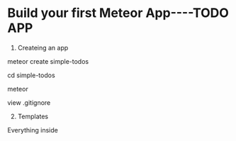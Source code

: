 # Build your first Meteor App----TODO APP

1. Createing an app

meteor create simple-todos

cd simple-todos

meteor

view .gitignore

2. Templates

Everything inside <template> tags is compiled into Meteor templates, which can be include inside HTML with {{> templateName}} or referenced in your JavaScript with Template.templateName.

All of the code in your HTML files is compiled with Meteor's Spacebars comiler, Spacebars use statements surrounded by double curly braces such as {{#each}} and {{#if}} to let your  add

logic and data to your views.


3. Storing tasks in a collection

Collection are Meteor's way of storing persistent data. The special thing about collections in Meteor is that they can be access from both the server and the client,

making it easy to write view logic without having to write a lot of server code. They also update themselves automatically, so a view component backed by a collection will automatically display the most up-to-date data.

MyColleciton = new Mongo.Collection("collectionName");

meteor mongo

		db.tasks.insert({ text: "Hello world!", createdAt: new Date() });


4.  Adding tasks with a form


Event listeners are added to templates in much the same way as helpers are : by calling Template.templanteName.events(...) with a dictionary.

The keys describe the event to listen for , and the values are event handlers that are called whe the event  happens.

In ourr case above, we are listening to the submit event on any  element that matches the CSS selector .new-task.  When this event is triggered by the user pressing enter inside the input filed.

our event handler function is called.

event.target.text.value. You can see all of the other properties of the event object by adding a console.log(event) and inspecting the object in your browser console.

5. Checking off and deleting tasks

Inside the event handlers, this refers to an individual task object.  In a collection. every inserted document has a unique _id filed that can be used to refer to that specific document.

We can get the _id of the current task with this._id. Once  we have the _id, we can use update and remove to modify the relevant task.

6. Deploying your app

meteor deploy hujb2000.meteor.com, fill the email: hujb2000@163.com , http://hujb2000.meteor.com

7. Running on mobile

   * Runing on an iOS

   meteor install-sdk ios

   [install-sdk ios](https://github.com/meteor/meteor/wiki/Mobile-Development-Install:-iOS-on-Mac)

   meteor add-platform ios

   meteor run ios

	meteor run  ios-device

	This will open Xcode with a project for your iOS app, Your can use Xcode to then launch the app on any device or simulator that Xcode supports.

	meteor run ios-device --mobile-server hujb2000.meteor.com



	* Runing on an android

	meteor install-sdk android

	[install-sdk android](https://github.com/meteor/meteor/wiki/Mobile-Development-Install:-Android-on-Mac)

	meteor add-platform android

	meteor run android

	meteor run android-device

	adb devices

	The App will be built and installed on your device, If you want to point your app to the server you deployed in the previous step.run:

	meteor run android-device --mobile-server hujb2000.meteor.com

Note:

		Starting with Meteor 1.2, the bundled Android tools have been removed and a system-wide install of the Android SDK is now required.

		This should make it easier to keep the development toolchain up to date and helps avoid some difficult to diagnose failures.

		 The meteor install-sdk command no longer attempts to download and install the Android tools for you (it has been deprecated and

		 just points you to these instructions).

 Note2:
    Unfortunately, the Android Studio setup wizard only downloads the most recent SDK Platform(API 23), while Cordova requires API 22. That means

     you'll have to install the Android SDK  Platform API 22 manually

     Optionally: Settin ANDROID_HOME and adding the tools directories to your PATH


8. Storing temporary UI state  in Session

  Session is a convenient place to store temporary UI state, and can be used in helpers just like a collection.

